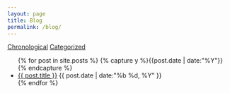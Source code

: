 ```yaml
---
layout: page
title: Blog
permalink: /blog/
---
```


<a class="badge badge-dark" href="#">Chronological</a>
<a class="badge badge-light" href="/categories/">Categorized</a>

<ul class="list-group">
  <div class="dropdown-divider"></div>
  {% for post in site.posts %}
    {% capture y %}{{post.date | date:"%Y"}}{% endcapture %}
    <!-- {% if year != y %}
      {% assign year = y %}
      <li class="list-group-item list-group-item-light"><h5>{{ y }}</h5></li>
    {% endif %} -->
    <li class="list-group-item list-group-item-action">
      <a href="{{ site.baseurl }}{{ post.url }}" title="{{ post.title }}">{{ post.title }}</a>
      <time class="fa-pull-right" datetime="{{ post.date | date:"%Y-%m-%d" }}">{{ post.date | date:"%b %d, %Y" }}</time>
    </li>
  {% endfor %}
</ul>
